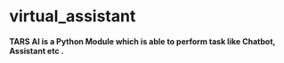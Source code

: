# virtual_assistant
#### TARS AI is a Python Module which is able to perform task like Chatbot, Assistant etc .

